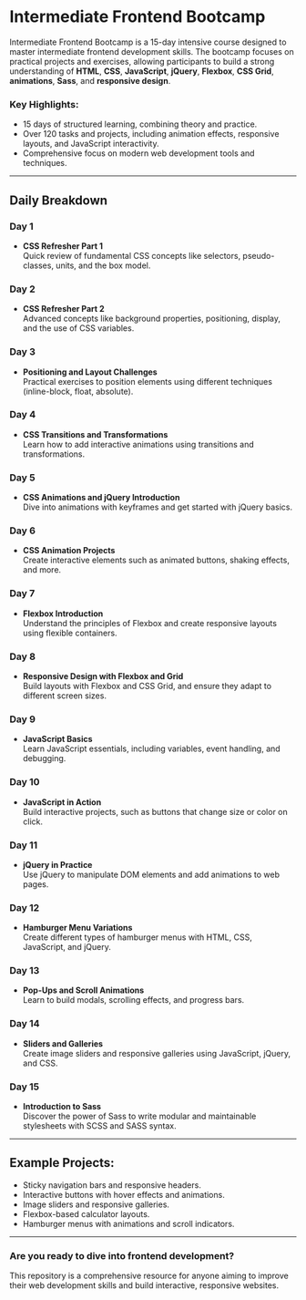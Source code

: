 # Intermediate Frontend Bootcamp #

Intermediate Frontend Bootcamp is a 15-day intensive course designed to master intermediate frontend development skills. The bootcamp focuses on practical projects and exercises, allowing participants to build a strong understanding of **HTML**, **CSS**, **JavaScript**, **jQuery**, **Flexbox**, **CSS Grid**, **animations**, **Sass**, and **responsive design**.

### Key Highlights: ###
- 15 days of structured learning, combining theory and practice.
- Over 120 tasks and projects, including animation effects, responsive layouts, and JavaScript interactivity.
- Comprehensive focus on modern web development tools and techniques.

---

## Daily Breakdown ##

### Day 1 ###
- **CSS Refresher Part 1**  
Quick review of fundamental CSS concepts like selectors, pseudo-classes, units, and the box model.

### Day 2 ###
- **CSS Refresher Part 2**  
Advanced concepts like background properties, positioning, display, and the use of CSS variables.

### Day 3 ###
- **Positioning and Layout Challenges**  
Practical exercises to position elements using different techniques (inline-block, float, absolute).

### Day 4 ###
- **CSS Transitions and Transformations**  
Learn how to add interactive animations using transitions and transformations.

### Day 5 ###
- **CSS Animations and jQuery Introduction**  
Dive into animations with keyframes and get started with jQuery basics.

### Day 6 ###
- **CSS Animation Projects**  
Create interactive elements such as animated buttons, shaking effects, and more.

### Day 7 ###
- **Flexbox Introduction**  
Understand the principles of Flexbox and create responsive layouts using flexible containers.

### Day 8 ###
- **Responsive Design with Flexbox and Grid**  
Build layouts with Flexbox and CSS Grid, and ensure they adapt to different screen sizes.

### Day 9 ###
- **JavaScript Basics**  
Learn JavaScript essentials, including variables, event handling, and debugging.

### Day 10 ###
- **JavaScript in Action**  
Build interactive projects, such as buttons that change size or color on click.

### Day 11 ###
- **jQuery in Practice**  
Use jQuery to manipulate DOM elements and add animations to web pages.

### Day 12 ###
- **Hamburger Menu Variations**  
Create different types of hamburger menus with HTML, CSS, JavaScript, and jQuery.

### Day 13 ###
- **Pop-Ups and Scroll Animations**  
Learn to build modals, scrolling effects, and progress bars.

### Day 14 ###
- **Sliders and Galleries**  
Create image sliders and responsive galleries using JavaScript, jQuery, and CSS.

### Day 15 ###
- **Introduction to Sass**  
Discover the power of Sass to write modular and maintainable stylesheets with SCSS and SASS syntax.

---

## Example Projects: ##
- Sticky navigation bars and responsive headers.
- Interactive buttons with hover effects and animations.
- Image sliders and responsive galleries.
- Flexbox-based calculator layouts.
- Hamburger menus with animations and scroll indicators.

---

### Are you ready to dive into frontend development? ###
This repository is a comprehensive resource for anyone aiming to improve their web development skills and build interactive, responsive websites.

